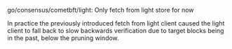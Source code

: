 go/consensus/cometbft/light: Only fetch from light store for now

In practice the previously introduced fetch from light client caused
the light client to fall back to slow backwards verification due to
target blocks being in the past, below the pruning window.
